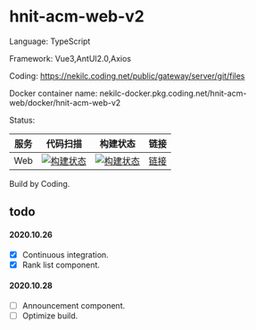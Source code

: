 # hnit-acm-web-v2

Language: TypeScript

Framework: Vue3,AntUI2.0,Axios

Coding: https://nekilc.coding.net/public/gateway/server/git/files

Docker container name: nekilc-docker.pkg.coding.net/hnit-acm-web/docker/hnit-acm-web-v2

Status:

|服务|代码扫描|构建状态|链接|
|:---:|:---:|:---:|:---:|
|Web|[![构建状态](https://nekilc.coding.net/badges/hnit-acm-web/job/354766/master/build.svg)](https://nekilc.coding.net/p/hnit-acm-web/ci/job)|[![构建状态](https://nekilc.coding.net/badges/hnit-acm-web/job/354770/master/build.svg)](https://nekilc.coding.net/p/hnit-acm-web/ci/job)|[链接](http://code.nekilc.com:8900)|

Build by Coding.

## todo
#### 2020.10.26
- [x] Continuous integration.
- [x] Rank list component.

#### 2020.10.28
- [ ] Announcement component.
- [ ] Optimize build.
